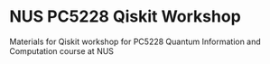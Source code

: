 # NUS PC5228 Qiskit Workshop
Materials for Qiskit workshop for PC5228 Quantum Information and Computation course at NUS
